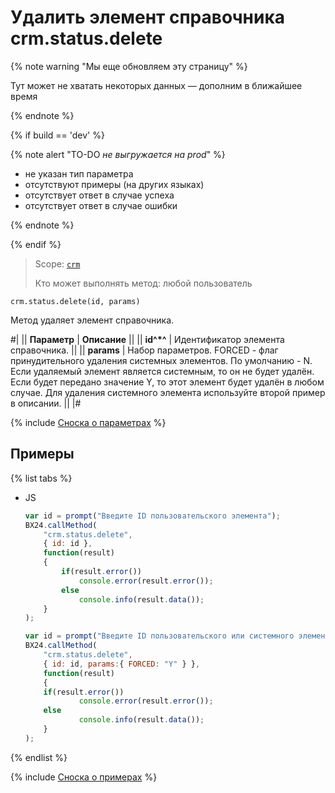 # Удалить элемент справочника crm.status.delete

{% note warning "Мы еще обновляем эту страницу" %}

Тут может не хватать некоторых данных — дополним в ближайшее время

{% endnote %}

{% if build == 'dev' %}

{% note alert "TO-DO _не выгружается на prod_" %}

- не указан тип параметра
- отсутствуют примеры (на других языках)
- отсутствует ответ в случае успеха
- отсутствует ответ в случае ошибки

{% endnote %}

{% endif %}

> Scope: [`crm`](../../scopes/permissions.md)
>
> Кто может выполнять метод: любой пользователь

```http
crm.status.delete(id, params)
```

Метод удаляет элемент справочника.

#|
|| **Параметр** | **Описание** ||
|| **id^*^** | Идентификатор элемента справочника. ||
|| **params** | Набор параметров. FORCED - флаг принудительного удаления системных элементов. По умолчанию - N. Если удаляемый элемент является системным, то он не будет удалён. Если будет передано значение Y, то этот элемент будет удалён в любом случае. Для удаления системного элемента используйте второй пример в описании. ||
|#

{% include [Сноска о параметрах](../../../_includes/required.md) %}

## Примеры

{% list tabs %}

- JS

    ```javascript
    var id = prompt("Введите ID пользовательского элемента");
    BX24.callMethod(
        "crm.status.delete",
        { id: id },
        function(result)
        {
            if(result.error())
                console.error(result.error());
            else
                console.info(result.data());
        }
    );
    ```

    ```javascript
    var id = prompt("Введите ID пользовательского или системного элемента");
    BX24.callMethod(
        "crm.status.delete",
        { id: id, params:{ FORCED: "Y" } },
        function(result)
        {
        if(result.error())
                console.error(result.error());
        else
                console.info(result.data());
        }
    );
    ```

{% endlist %}

{% include [Сноска о примерах](../../../_includes/examples.md) %}